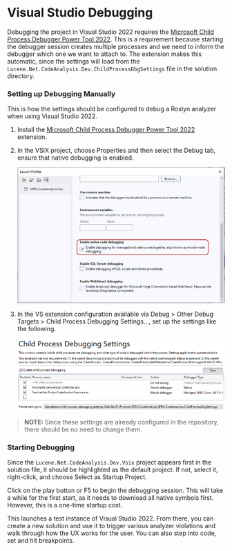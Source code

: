 <!--

 Licensed to the Apache Software Foundation (ASF) under one
 or more contributor license agreements.  See the NOTICE file
 distributed with this work for additional information
 regarding copyright ownership.  The ASF licenses this file
 to you under the Apache License, Version 2.0 (the
 "License"); you may not use this file except in compliance
 with the License.  You may obtain a copy of the License at

   http://www.apache.org/licenses/LICENSE-2.0

 Unless required by applicable law or agreed to in writing,
 software distributed under the License is distributed on an
 "AS IS" BASIS, WITHOUT WARRANTIES OR CONDITIONS OF ANY
 KIND, either express or implied.  See the License for the
 specific language governing permissions and limitations
 under the License.

-->

# Visual Studio Debugging

Debugging the project in Visual Studio 2022 requires the [Microsoft Child Process Debugger Power Tool 2022](https://marketplace.visualstudio.com/items?itemName=vsdbgplat.MicrosoftChildProcessDebuggingPowerTool2022). This is a requirement because starting the debugger session creates multiple processes and we need to inform the debugger which one we want to attach to. The extension makes this automatic, since the settings will load from the `Lucene.Net.CodeAnalysis.Dev.ChildProcessDbgSettings` file in the solution directory.

### Setting up Debugging Manually

This is how the settings should be configured to debug a Roslyn analyzer when using Visual Studio 2022.

1. Install the [Microsoft Child Process Debugger Power Tool 2022](https://marketplace.visualstudio.com/items?itemName=vsdbgplat.MicrosoftChildProcessDebuggingPowerTool2022) extension.
2. In the VSIX project, choose Properties and then select the Debug tab, ensure that native debugging is enabled.

   ![VS Native Debugging Settings](images/vs-native-debugging-setting.png)

3. In the VS extension configuration available via Debug > Other Debug Targets > Child Process Debugging Settings..., set up the settings like the following.

   ![VS Child Process Debugging Settings](images/vs-child-process-debugging-settings.png)

> **NOTE:** Since these settings are already configured in the repository, there should be no need to change them.

### Starting Debugging

Since the `Lucene.Net.CodeAnalysis.Dev.Vsix` project appears first in the solution file, it should be highlighted as the default project. If not, select it, right-click, and choose Select as Startup Project.

Click on the play button or F5 to begin the debugging session. This will take a while for the first start, as it needs to download all native symbols first. However, this is a one-time startup cost.

This launches a test instance of Visual Studio 2022. From there, you can create a new solution and use it to trigger various analyzer violations and walk through how the UX works for the user. You can also step into code, set and hit breakpoints.
